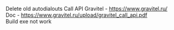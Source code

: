 Delete old autodialouts Call API Gravitel - https://www.gravitel.ru/
<br>
Doc - https://www.gravitel.ru/upload/gravitel_call_api.pdf
<br>
Build exe not work
